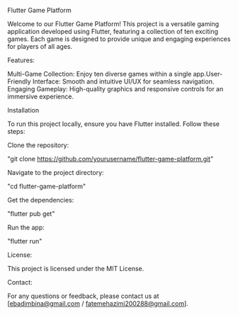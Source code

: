 Flutter Game Platform

Welcome to our Flutter Game Platform! This project is a versatile gaming application developed using Flutter, featuring a collection of ten exciting games. 
Each game is designed to provide unique and engaging experiences for players of all ages.

Features:

Multi-Game Collection: Enjoy ten diverse games within a single app.User-Friendly Interface: Smooth and intuitive UI/UX for seamless navigation.
Engaging Gameplay: High-quality graphics and responsive controls for an immersive experience.

Installation

To run this project locally, ensure you have Flutter installed. Follow these steps:

Clone the repository:

"git clone https://github.com/yourusername/flutter-game-platform.git"

Navigate to the project directory:

"cd flutter-game-platform"

Get the dependencies:

"flutter pub get"

Run the app:

"flutter run"

License:

This project is licensed under the MIT License.

Contact:

For any questions or feedback, please contact us at [ebadimbina@gmail.com / fatemehazimi200288@gmail.com].
